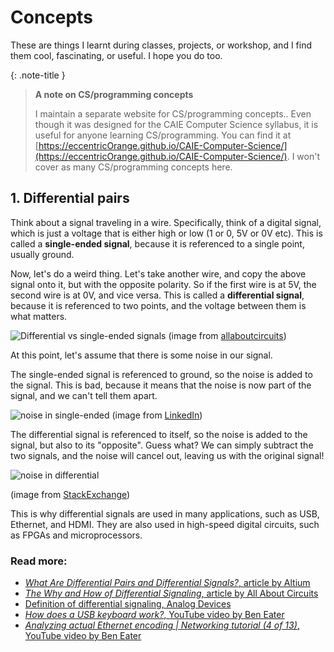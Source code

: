 # Concepts

These are things I learnt during classes, projects, or workshop, and I find them cool, fascinating, or useful. I hope you do too.

{: .note-title }
> **A note on CS/programming concepts**
> 
> I maintain a separate website for CS/programming concepts.. Even though it was designed for the CAIE Computer Science syllabus, it is useful for anyone learning CS/programming. You can find it at [https://eccentricOrange.github.io/CAIE-Computer-Science/](https://eccentricOrange.github.io/CAIE-Computer-Science/). I won't cover as many CS/programming concepts here.

## 1.   Differential pairs
Think about a signal traveling in a wire. Specifically, think of a digital signal, which is just a voltage that is either high or low (1 or 0, 5V or 0V etc). This is called a **single-ended signal**, because it is referenced to a single point, usually ground.

Now, let's do a weird thing. Let's take another wire, and copy the above signal onto it, but with the opposite polarity. So if the first wire is at 5V, the second wire is at 0V, and vice versa. This is called a **differential signal**, because it is referenced to two points, and the voltage between them is what matters.

![Differential vs single-ended signals](https://www.allaboutcircuits.com/uploads/articles/DS_TimingDiagramm_2.jpg)
(image from [allaboutcircuits](www.allaboutcircuits.com))

At this point, let's assume that there is some noise in our signal.

The single-ended signal is referenced to ground, so the noise is added to the signal. This is bad, because it means that the noise is now part of the signal, and we can't tell them apart.

![noise in single-ended](https://media.licdn.com/dms/image/C4E12AQFJgPhpGzC91g/article-cover_image-shrink_600_2000/0/1526946849737?e=2147483647&v=beta&t=m-Kj3UTfoB_Fc_mqzzcSev1fI5ckFW14M8NQbkwc4Ek)
(image from [LinkedIn](https://www.linkedin.com/pulse/what-differential-signaling-why-use-it-alexander-witkowski/))

The differential signal is referenced to itself, so the noise is added to the signal, but also to its "opposite". Guess what? We can simply subtract the two signals, and the noise will cancel out, leaving us with the original signal!


<img src="https://i.stack.imgur.com/Fc6Nt.png" style="background-color: white;" alt="noise in differential"/>

(image from [StackExchange](https://electronics.stackexchange.com/questions/231297/noise-can-be-differential-or-common))


This is why differential signals are used in many applications, such as USB, Ethernet, and HDMI. They are also used in high-speed digital circuits, such as FPGAs and microprocessors.

### Read more:
*   [_What Are Differential Pairs and Differential Signals?_, article by Altium](https://resources.altium.com/p/what-are-differential-pairs-and-differential-signals)
*   [_The Why and How of Differential Signaling_, article by All About Circuits](https://www.allaboutcircuits.com/technical-articles/the-why-and-how-of-differential-signaling/)
*   [Definition of differential signaling, Analog Devices](https://www.analog.com/en/design-center/glossary/differential-signal.html)
*   [_How does a USB keyboard work?_, YouTube video by Ben Eater](https://www.youtube.com/watch?v=wdgULBpRoXk)
*   [_Analyzing actual Ethernet encoding \| Networking tutorial (4 of 13)_, YouTube video by Ben Eater](https://www.youtube.com/watch?v=i8CmibhvZ0c)